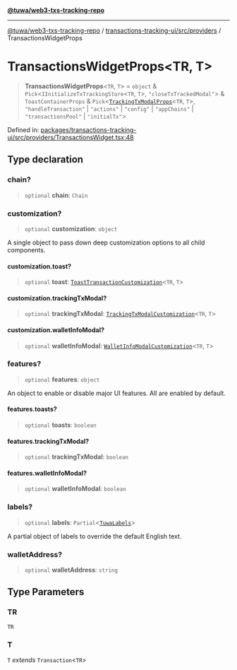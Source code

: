 [**@tuwa/web3-txs-tracking-repo**](../../../../README.md)

***

[@tuwa/web3-txs-tracking-repo](../../../../README.md) / [transactions-tracking-ui/src/providers](../README.md) / TransactionsWidgetProps

# TransactionsWidgetProps\<TR, T\>

> **TransactionsWidgetProps**\<`TR`, `T`\> = `object` & `Pick`\<`IInitializeTxTrackingStore`\<`TR`, `T`\>, `"closeTxTrackedModal"`\> & `ToastContainerProps` & `Pick`\<[`TrackingTxModalProps`](../../interfaces/TrackingTxModalProps.md)\<`TR`, `T`\>, `"handleTransaction"` \| `"actions"` \| `"config"` \| `"appChains"` \| `"transactionsPool"` \| `"initialTx"`\>

Defined in: [packages/transactions-tracking-ui/src/providers/TransactionsWidget.tsx:48](https://github.com/TuwaIO/web3-transactions-tracking/blob/21552a1c460bd6fb4d2af4641aec8b8b8280f1ea/packages/transactions-tracking-ui/src/providers/TransactionsWidget.tsx#L48)

## Type declaration

### chain?

> `optional` **chain**: `Chain`

### customization?

> `optional` **customization**: `object`

A single object to pass down deep customization options to all child components.

#### customization.toast?

> `optional` **toast**: [`ToastTransactionCustomization`](../../type-aliases/ToastTransactionCustomization.md)\<`TR`, `T`\>

#### customization.trackingTxModal?

> `optional` **trackingTxModal**: [`TrackingTxModalCustomization`](../../type-aliases/TrackingTxModalCustomization.md)\<`TR`, `T`\>

#### customization.walletInfoModal?

> `optional` **walletInfoModal**: [`WalletInfoModalCustomization`](../../type-aliases/WalletInfoModalCustomization.md)\<`TR`, `T`\>

### features?

> `optional` **features**: `object`

An object to enable or disable major UI features. All are enabled by default.

#### features.toasts?

> `optional` **toasts**: `boolean`

#### features.trackingTxModal?

> `optional` **trackingTxModal**: `boolean`

#### features.walletInfoModal?

> `optional` **walletInfoModal**: `boolean`

### labels?

> `optional` **labels**: `Partial`\<[`TuwaLabels`](../../type-aliases/TuwaLabels.md)\>

A partial object of labels to override the default English text.

### walletAddress?

> `optional` **walletAddress**: `string`

## Type Parameters

### TR

`TR`

### T

`T` *extends* `Transaction`\<`TR`\>
